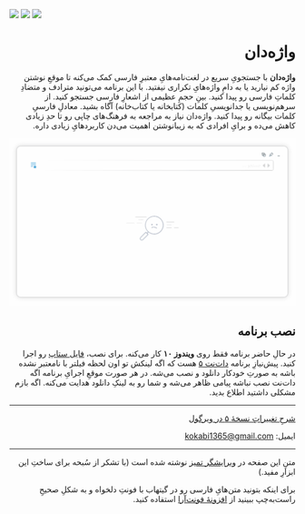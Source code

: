 <div dir="rtl">

<div dir="ltr">
  
![](https://img.shields.io/github/downloads/kokabi1365/vajehdan/total)
![](https://img.shields.io/github/v/release/kokabi1365/vajehdan)
![](https://img.shields.io/github/license/kokabi1365/vajehdan)
  
</div>
  
# واژه‌دان

**واژه‌دان** با جستجویِ سریع در لغت‌نامه‌هایِ معتبرِ فارسی کمک می‌کنه تا موقعِ نوشتن واژه کم نیارید یا به دامِ واژه‌هایِ تکراری نیفتید. با این برنامه می‌تونید مترادف و متضادِ کلماتِ فارسی رو پیدا کنید. بینِ حجمِ عظیمی از اشعارِ فارسی جستجو کنید. از سرهم‌نویسی یا جدانویسیِ کلمات (کتابخانه یا کتاب‌خانه) آگاه بشید. معادلِ فارسیِ کلمات بیگانه رو پیدا کنید. واژه‌دان نیاز به مراجعه به فرهنگ‌های چاپی رو تا حدِ زیادی کاهش می‌ده و برایِ افرادی که به زیبانوشتن اهمیت می‌دن کاربردهایِ زیادی داره. 

![](docs/assets/images/demo.gif)
  
## نصب برنامه
در حالِ حاضر برنامه فقط روی **ویندوز ۱۰** کار می‌کنه. برای نصب، [فایل ستاپ](https://github.com/kokabi1365/Vajehdan/releases/latest)
 رو اجرا کنید. پیش‌نیازِ برنامه [دات‌نت ۵](https://dotnet.microsoft.com/download) هست که اگه لینکش تو اون لحظه فیلتر با نامعتبر نشده باشه به صورتِ خودکار دانلود و نصب می‌شه. در هر صورت موقعِ اجرایِ برنامه اگه دات‌نت نصب نباشه پیامی ظاهر می‌شه و شما رو به لینکِ دانلود هدایت می‌کنه. اگه بازم مشکلی داشتید اطلاع بدید.

---

[شرحِ تغییراتِ نسخهٔ ۵ در ویرگول](https://vrgl.ir/ORezt)
  
ایمیل: kokabi1365@gmail.com

---

متنِ این صفحه در [ویرایشگر تمیز](https://www.sobhe.ir/moratab/) نوشته شده است (با تشکر از سُبحه برای ساختِ این ابزارِ مفید.) 

برای اینکه بتونید متن‌هایِ فارسی رو در گیتهاب با فونتِ دلخواه و به شکلِ صحیحِ راست‌به‌چپ ببینید از [افزونهٔ فونت‌آرا](https://mimalef70.github.io/fontara/) استفاده کنید.

</div>
